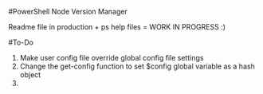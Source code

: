 #PowerShell Node Version Manager

Readme file in production + ps help files = WORK IN PROGRESS :)

#To-Do
1. Make user config file override global config file settings
2. Change the get-config function to set $config global variable as a hash object
3. 
